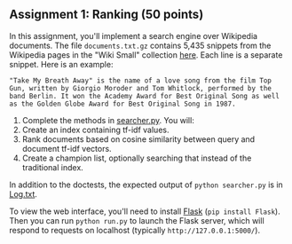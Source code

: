 ## Assignment 1: Ranking (50 points)

In this assignment, you'll implement a search engine over Wikipedia documents. The file `documents.txt.gz` contains 5,435 snippets from the Wikipedia pages in the "Wiki Small" collection [here](http://www.search-engines-book.com/collections/). Each line is a separate snippet. Here is an example:
```
"Take My Breath Away" is the name of a love song from the film Top Gun, written by Giorgio Moroder and Tom Whitlock, performed by the band Berlin. It won the Academy Award for Best Original Song as well as the Golden Globe Award for Best Original Song in 1987.
```

1. Complete the methods in [searcher.py](searcher.py). You will:
  1. Create an index containing tf-idf values.
  2. Rank documents based on cosine similarity between query and document tf-idf vectors.
  3. Create a champion list, optionally searching that instead of the traditional index.

In addition to the doctests, the expected output of `python searcher.py` is in [Log.txt](Log.txt).

To view the web interface, you'll need to install
[Flask](http://flask.pocoo.org/) (`pip install Flask`). Then you can run
`python run.py` to launch the Flask server, which will respond to requests on
localhost (typically `http://127.0.0.1:5000/`).
